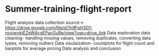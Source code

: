 # Summer-training-flight-report
Flight analysis
data collection source-> https://drive.google.com/file/d/1n9FqH3D1-nvviwvktEZeW4cgEPacGuRe/view?usp=drive_link
Data exploration
data cleaning- handling missing values, removing duplicates, converting data types, removing outliers
Data visulaization- countplots for flight count and barplots for average pricing
Data analysis and conclusion

